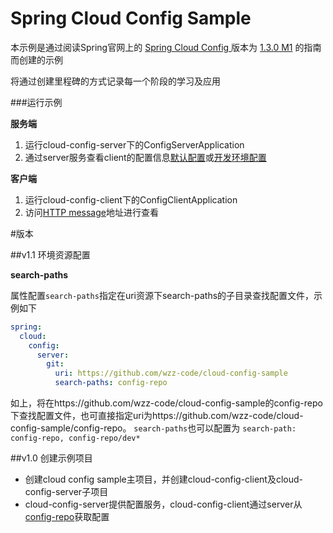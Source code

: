 # Spring Cloud Config Sample

本示例是通过阅读Spring官网上的 [ Spring Cloud Config ](http://cloud.spring.io/spring-cloud-config/) 版本为 [1.3.0 M1](http://cloud.spring.io/spring-cloud-static/spring-cloud-config/1.3.0.M1/) 的指南而创建的示例

将通过创建里程碑的方式记录每一个阶段的学习及应用

###运行示例

__服务端__

1. 运行cloud-config-server下的ConfigServerApplication
1. 通过server服务查看client的配置信息[默认配置](http://localhost:8888/config-client/default)或[开发环境配置](http://localhost:8888/config-client/dev)

__客户端__

1. 运行cloud-config-client下的ConfigClientApplication
1. 访问[HTTP message](http://localhost:8080/message)地址进行查看

#版本

##v1.1 环境资源配置

__search-paths__

属性配置`search-paths`指定在uri资源下search-paths的子目录查找配置文件，示例如下
```yaml
spring:
  cloud:
    config:
      server:
        git:
          uri: https://github.com/wzz-code/cloud-config-sample
          search-paths: config-repo
```
如上，将在https://github.com/wzz-code/cloud-config-sample的config-repo下查找配置文件，也可直接指定uri为https://github.com/wzz-code/cloud-config-sample/config-repo。
`search-paths`也可以配置为 `search-path: config-repo, config-repo/dev*`


##v1.0 创建示例项目

- 创建cloud config sample主项目，并创建cloud-config-client及cloud-config-server子项目
- cloud-config-server提供配置服务，cloud-config-client通过server从[config-repo](https://github.com/wzz-code/config-repo)获取配置



